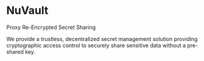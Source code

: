 # NuVault
Proxy Re-Encrypted Secret Sharing

We provide a trustless, decentralized secret management solution providing cryptographic access control to securely share sensitive data without a pre-shared key.
